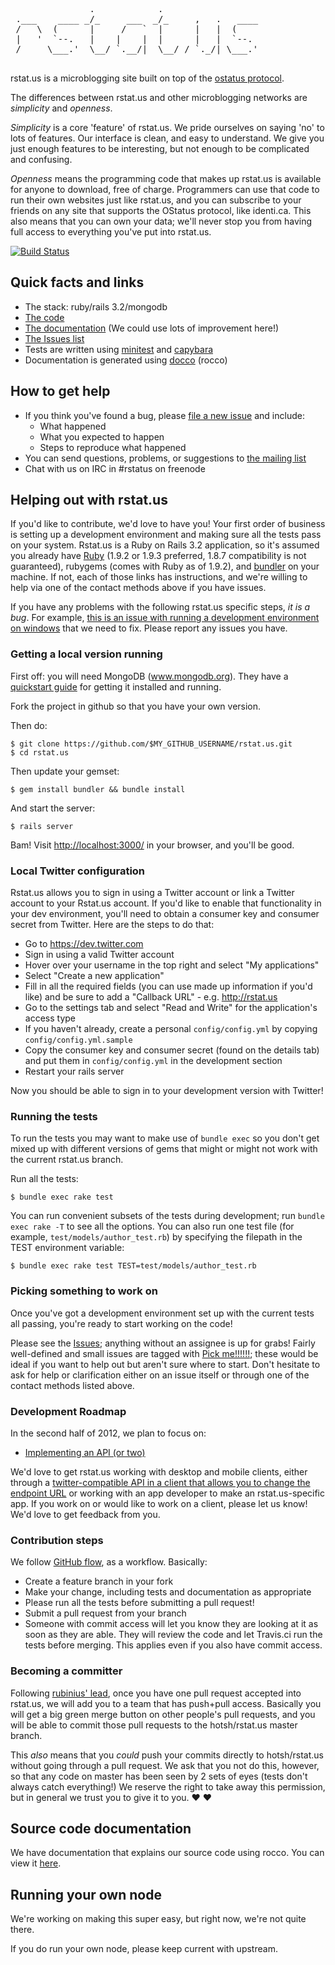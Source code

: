 <pre>
               .            .
 .___    ____ _/_     ___  _/_     ,   .   ____
 /   \  (      |     /   `  |      |   |  (
 |   '  `--.   |    |    |  |      |   |  `--.
 /     \___.'  \__/ `.__/|  \__/ / `._/| \___.'

</pre>

rstat.us is a microblogging site built on top of the [ostatus
protocol](http://status.net/wiki/OStatus).

The differences between rstat.us and other microblogging networks are *simplicity* and *openness*.

*Simplicity* is a core 'feature' of rstat.us. We pride ourselves on saying 'no' to lots of features. Our interface is clean, and easy to understand. We give you just enough features to be interesting, but not enough to be complicated and confusing.

*Openness* means the programming code that makes up rstat.us is available for anyone to download, free of charge. Programmers can use that code to run their own websites just like rstat.us, and you can subscribe to your friends on any site that supports the OStatus protocol, like identi.ca. This also means that you can own your data; we'll never stop you from having full access to everything you've put into rstat.us.

[![Build Status](https://secure.travis-ci.org/hotsh/rstat.us.png?branch=master)](http://travis-ci.org/hotsh/rstat.us)

Quick facts and links
---------------------

- The stack: ruby/rails 3.2/mongodb
- [The code][code]
- [The documentation][docs] (We could use lots of improvement here!)
- [The Issues list][issues]
- Tests are written using [minitest][minitest] and [capybara][capy]
- Documentation is generated using [docco][docco] (rocco)

[code]: http://github.com/hotsh/rstat.us
[docs]: http://hotsh.github.com/rstat.us/
[issues]: http://github.com/hotsh/rstat.us/issues
[flow]: http://scottchacon.com/2011/08/31/github-flow.html
[minitest]: https://github.com/seattlerb/minitest
[capy]: https://github.com/jnicklas/capybara
[docco]: https://github.com/jashkenas/docco

How to get help
---------------

- If you think you've found a bug, please [file a new issue](http://github.com/hotsh/rstat.us/issues) and include:
  - What happened
  - What you expected to happen
  - Steps to reproduce what happened
- You can send questions, problems, or suggestions to [the mailing list](http://librelist.com/browser/rstatus/)
- Chat with us on IRC in #rstatus on freenode

Helping out with rstat.us
-------------------------

If you'd like to contribute, we'd love to have you! Your first order of business is setting up a development environment and making sure all the tests pass on your system. Rstat.us is a Ruby on Rails 3.2 application, so it's assumed you already have [Ruby](http://www.ruby-lang.org/en/downloads) (1.9.2 or 1.9.3 preferred, 1.8.7 compatibility is not guaranteed), rubygems (comes with Ruby as of 1.9.2), and [bundler](http://gembundler.com/) on your machine. If not, each of those links has instructions, and we're willing to help via one of the contact methods above if you have issues.

If you have any problems with the following rstat.us specific steps, _it is a bug_. For example, [this is an issue with running a development environment on windows](https://github.com/hotsh/rstat.us/issues/547) that we need to fix. Please report any issues you have.

### Getting a local version running

First off: you will need MongoDB (www.mongodb.org).  They have a [quickstart
guide][mongo-quickstart] for getting it installed and running.

Fork the project in github so that you have your own version.

Then do:

    $ git clone https://github.com/$MY_GITHUB_USERNAME/rstat.us.git
    $ cd rstat.us

Then update your gemset:

    $ gem install bundler && bundle install

And start the server:

    $ rails server

Bam! Visit <http://localhost:3000/> in your browser, and you'll be good.

### Local Twitter configuration

Rstat.us allows you to sign in using a Twitter account or link a Twitter
account to your Rstat.us account.  If you'd like to enable that
functionality in your dev environment, you'll need to obtain a consumer key and consumer
secret from Twitter.  Here are the steps to do that:

- Go to https://dev.twitter.com
- Sign in using a valid Twitter account
- Hover over your username in the top right and select "My applications"
- Select "Create a new application"
- Fill in all the required fields (you can use made up information if
  you'd like) and be sure to add a "Callback URL" - e.g. http://rstat.us
- Go to the settings tab and select "Read and Write" for the application's
  access type
- If you haven't already, create a personal `config/config.yml` by copying
  `config/config.yml.sample`
- Copy the consumer key and consumer secret (found on the details tab)
  and put them in `config/config.yml` in the development section
- Restart your rails server

Now you should be able to sign in to your development version with Twitter!

### Running the tests

To run the tests you may want to make use of `bundle exec` so you don't get
mixed up with different versions of gems that might or might not work with
the current rstat.us branch.

Run all the tests:

    $ bundle exec rake test

You can run convenient subsets of the tests during development; run `bundle exec rake -T` to see all the options. You can also run one test file (for example, `test/models/author_test.rb`) by specifying the filepath in the TEST environment variable:

    $ bundle exec rake test TEST=test/models/author_test.rb

[mongo-quickstart]: http://www.mongodb.org/display/DOCS/Quickstart

### Picking something to work on

Once you've got a development environment set up with the current tests all passing, you're ready to start working on the code!

Please see the [Issues](http://github.com/hotsh/rstat.us/issues); anything without an assignee is up for grabs! Fairly well-defined and small issues are tagged with [Pick me!!!!!!](https://github.com/hotsh/rstat.us/issues?labels=Pick+me!!!!!!&milestone=&page=1&sort=updated&state=open); these would be ideal if you want to help out but aren't sure where to start. Don't hesitate to ask for help or clarification either on an issue itself or through one of the contact methods listed above.

### Development Roadmap

In the second half of 2012, we plan to focus on:

- [Implementing an API (or two)](https://github.com/hotsh/rstat.us/issues?milestone=8&page=1&sort=updated&state=open)

We'd love to get rstat.us working with desktop and mobile clients, either through a [twitter-compatible API in a client that allows you to change the endpoint URL](https://github.com/hotsh/rstat.us/issues/562) or working with an app developer to make an rstat.us-specific app. If you work on or would like to work on a client, please let us know! We'd love to get feedback from you.

### Contribution steps

We follow [GitHub flow][flow], as a workflow. Basically:

- Create a feature branch in your fork
- Make your change, including tests and documentation as appropriate
- Please run all the tests before submitting a pull request!
- Submit a pull request from your branch
- Someone with commit access will let you know they are looking at it as soon
  as they are able. They will review the code and let Travis.ci run the tests
  before merging. This applies even if you also have commit access.

### Becoming a committer

Following [rubinius'
lead](http://www.programblings.com/2008/04/15/rubinius-for-the-layman-part-2-how-rubinius-is-friendly/),
once you have one pull request accepted into rstat.us, we will add you to a
team that has push+pull access. Basically you will get a big green merge
button on other people's pull requests, and you will be able to commit those
pull requests to the hotsh/rstat.us master branch.

This _also_ means that you _could_ push your commits directly to
hotsh/rstat.us without going through a pull request. We ask that you not do
this, however, so that any code on master has been seen by 2 sets of eyes
(tests don't always catch everything!) We reserve the right to take away this
permission, but in general we trust you to give it to you. :heart: :heart:

Source code documentation
-------------------------

We have documentation that explains our source code using rocco.
You can view it [here](http://hotsh.github.com/rstat.us/).


Running your own node
---------------------

We're working on making this super easy, but right now, we're not quite there.

If you do run your own node, please keep current with upstream.
